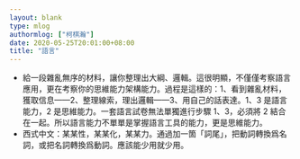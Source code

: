 ```yaml
---
layout: blank
type: mlog
authormlog: ["柯棋瀚"]
date: 2020-05-25T20:01:00+08:00
title: "語言"
---
```


- 給一段雜亂無序的材料，讓你整理出大綱、邏輯。這很明顯，不僅僅考察語言應用，更在考察你的思維能力架構能力。過程是這樣的：1、看到雜亂材料，獲取信息——2、整理線索，理出邏輯——3、用自己的話表達。1、3 是語言能力，2 是思維能力。一套語言試卷無法單獨進行步驟 1、3，必須將 2 結合在一起。所以語言能力不單單是掌握語言工具的能力，更是思維能力。
- 西式中文：某某性，某某化，某某力。通過加一箇「詞尾」，把動詞轉換爲名詞，或把名詞轉換爲動詞。應該能少用就少用。